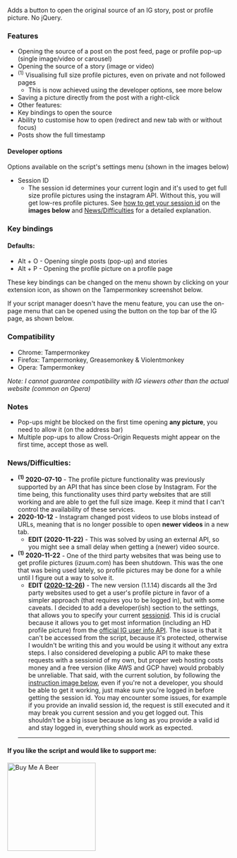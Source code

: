 Adds a button to open the original source of an IG story, post or profile picture. No jQuery.

### Features

-  Opening the source of a post on the post feed, page or profile pop-up (single image/video or carousel)
-  Opening the source of a story (image or video)
-  <sup>(1)</sup> Visualising full size profile pictures, even on private and not followed pages
   -  This is now achieved using the developer options, see more below
-  Saving a picture directly from the post with a right-click
-  Other features:
-  Key bindings to open the source
-  Ability to customise how to open (redirect and new tab with or without focus)
-  Posts show the full timestamp

#### Developer options

Options available on the script's settings menu (shown in the images below)

-  Session ID
   -  The session id determines your current login and it's used to get full size profile pictures using the instagram API. Without this, you will get low-res profile pictures. See <u>how to get your session id</u> on the **images below** and <u>News/Difficulties</u> for a detailed explanation.

### Key bindings

#### Defaults:

-  Alt + O - Opening single posts (pop-up) and stories
-  Alt + P - Opening the profile picture on a profile page

These key bindings can be changed on the menu shown by clicking on your extension icon, as shown on the Tampermonkey screenshot below.

If your script manager doesn't have the menu feature, you can use the on-page menu that can be opened using the button on the top bar of the IG page, as shown below.

### Compatibility

-  Chrome: Tampermonkey
-  Firefox: Tampermonkey, Greasemonkey & Violentmonkey
-  Opera: Tampermonkey

_Note: I cannot guarantee compatibility with IG viewers other than the actual website (common on Opera)_

### Notes

-  Pop-ups might be blocked on the first time opening **any picture**, you need to allow it (on the address bar)
-  Multiple pop-ups to allow Cross-Origin Requests might appear on the first time, accept those as well.

### News/Difficulties:

-  **<sup>(1)</sup> 2020-07-10** - The profile picture functionality was previously supported by an API that has since been close by Instagram. For the time being, this functionality uses third party websites that are still working and are able to get the full size image. Keep it mind that I can't control the availability of these services.
-  **2020-10-12** - Instagram changed post videos to use blobs instead of URLs, meaning that is no longer possible to open **newer videos** in a new tab.
   -  **EDIT (2020-11-22)** - This was solved by using an external API, so you might see a small delay when getting a (newer) video source.
-  **<sup>(1)</sup> 2020-11-22** - One of the third party websites that was being use to get profile pictures (izuum.com) has been shutdown. This was the one that was being used lately, so profile pictures may be done for a while until I figure out a way to solve it.
   -  **EDIT ([2020-12-26](#sessionid))** - The new version (1.1.14) discards all the 3rd party websites used to get a user's profile picture in favor of a simpler approach (that requires you to be logged in), but with some caveats. I decided to add a developer(ish) section to the settings, that allows you to specify your current <u>sessionid</u>. This id is crucial because it allows you to get most information (including an HD profile picture) from the <u>official IG user info API</u>. The issue is that it can't be accessed from the script, because it's protected, otherwise I wouldn't be writing this and you would be using it without any extra steps. I also considered developing a public API to make these requests with a sessionid of my own, but proper web hosting costs money and a free version (like AWS and GCP have) would probably be unreliable. That said, with the current solution, by following the <u>instruction image below</u>, even if you're not a developer, you should be able to get it working, just make sure you're logged in before getting the session id.
   You may encounter some issues, for example if you provide an invalid session id, the request is still executed and it may break you current session and you get logged out. This shouldn't be a big issue because as long as you provide a valid id and stay logged in, everything should work as expected.
   <hr/>

#### If you like the script and would like to support me:

<a href="https://www.buymeacoffee.com/jomifepe" target="_blank"><img src="https://i.imgur.com/H1EfyPW.png" alt="Buy Me A Beer" width="200px"></a>
